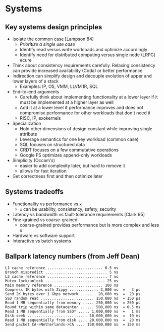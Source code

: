 # Systems
## Key systems design principles
* Isolate the common case [Lampson 84]
  * *Prioritize a single use case*
  * Identify read versus write workloads and optimize accordingly
  * Identify need for distributed computing versus single node (LRPC)
ecure
* Think about consistency requirements carefully. Relaxing consistency can provide increased availability (Coda) or better performance
* Indirection can simplify design and decouple evolution of upper and lower layers of a stack
  * Examples: IP, OS, VMM, LLVM IR, SQL
* End-to-end arguments
  * Carefully think about implementing functionality at a lower layer if it must be implemented at a higher layer as well
  * Add it at a lower level if performance improves and does not compromise performance for other workloads that don't need it
  * RISC, IP, exokernels
* Specialization
  * Hold other dimensions of design constant while improving single attribute
  * Leverage semantics for one key workload (common case)
  * SQL focuses on structured data
  * CRDT focuses on a few commutative operations
  * Google FS optimizes append-only workloads
* Simplicity (Occam's)
  * easier to add complexity later, but hard to remove it
  * allows for fast iteration
* Get correctness first and then optimize later

## Systems tradeoffs
* Functionality vs performance vs `x`
  * `x` can be usability, consistency, safety, security
* Latency vs bandwidth vs fault-tolerance requirements [Clark 95]
* Fine-grained vs coarse-grained
  * coarse-grained provides performance but is more complex and less s
* Hardware vs software support
* Interactive vs batch systems

## Ballpark latency numbers (from Jeff Dean)
```
L1 cache reference ......................... 0.5 ns
Branch mispredict ............................ 5 ns
L2 cache reference ........................... 7 ns
Mutex lock/unlock ........................... 25 ns
Main memory reference ...................... 100 ns             
Compress 1K bytes with Zippy ............. 3,000 ns  =   3 µs
Send 2K bytes over 1 Gbps network ....... 20,000 ns  =  20 µs
SSD random read ........................ 150,000 ns  = 150 µs
Read 1 MB sequentially from memory ..... 250,000 ns  = 250 µs
Round trip within same datacenter ...... 500,000 ns  = 0.5 ms
Read 1 MB sequentially from SSD* ..... 1,000,000 ns  =   1 ms
Disk seek ........................... 10,000,000 ns  =  10 ms
Read 1 MB sequentially from disk .... 20,000,000 ns  =  20 ms
Send packet CA->Netherlands->CA .... 150,000,000 ns  = 150 ms
```
